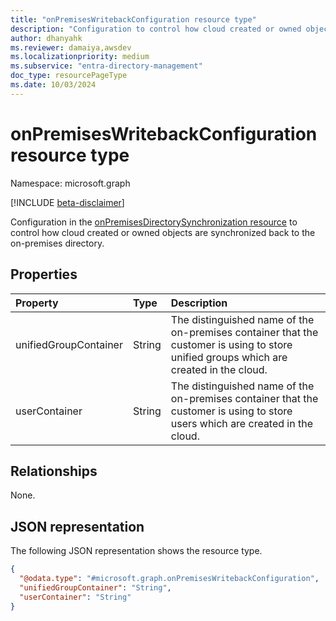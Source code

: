 ```yaml
---
title: "onPremisesWritebackConfiguration resource type"
description: "Configuration to control how cloud created or owned objects are synchronized back to the on-premises directory."
author: dhanyahk
ms.reviewer: damaiya,awsdev
ms.localizationpriority: medium
ms.subservice: "entra-directory-management"
doc_type: resourcePageType
ms.date: 10/03/2024
---
```


# onPremisesWritebackConfiguration resource type

Namespace: microsoft.graph

[!INCLUDE [beta-disclaimer](../../includes/beta-disclaimer.md)]

Configuration in the [onPremisesDirectorySynchronization resource](../resources/onpremisesdirectorysynchronization.md) to control how cloud created or owned objects are synchronized back to the on-premises directory.

## Properties

| Property              | Type   | Description                                                                                                                            |
| :-------------------- | :----- | :------------------------------------------------------------------------------------------------------------------------------------- |
| unifiedGroupContainer | String | The distinguished name of the on-premises container that the customer is using to store unified groups which are created in the cloud. |
| userContainer         | String | The distinguished name of the on-premises container that the customer is using to store users which are created in the cloud.          |

## Relationships

None.

## JSON representation

The following JSON representation shows the resource type.
<!-- {
  "blockType": "resource",
  "@odata.type": "microsoft.graph.onPremisesWritebackConfiguration"
}
-->
``` json
{
  "@odata.type": "#microsoft.graph.onPremisesWritebackConfiguration",
  "unifiedGroupContainer": "String",
  "userContainer": "String"
}
```

